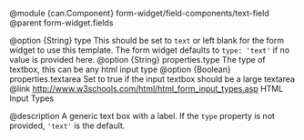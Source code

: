 
@module {can.Component} form-widget/field-components/text-field <text-field />
@parent form-widget.fields

@option {String} type This should be set to `text` or left blank for the form widget to use this template. The form widget defaults to `type: 'text'` if no value is provided here.
@option {String} properties.type The type of textbox, this can be any html input type
@option {Boolean} properties.textarea Set to true if the input textbox should be a large textarea
@link http://www.w3schools.com/html/html_form_input_types.asp HTML Input Types

@description
A generic text box with a label. If the `type` property is not provided, `'text'` is the default.
